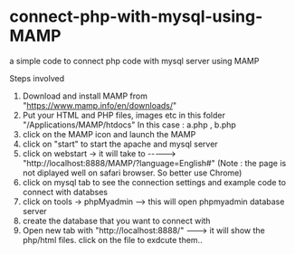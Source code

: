 # connect-php-with-mysql-using-MAMP
a simple code to connect php code with mysql server using MAMP


Steps involved 
1) Download and install MAMP from "https://www.mamp.info/en/downloads/"
2) Put your HTML and PHP files, images etc in this folder "/Applications/MAMP/htdocs"
   In this case : a.php , b.php
3) click on the MAMP icon and launch the MAMP
4) click on "start" to start the apache and mysql server
5) click on webstart -> it will take to -----> "http://localhost:8888/MAMP/?language=English#" (Note : the page is not diplayed well on safari browser. So better use Chrome)
6) click on mysql tab to see the connection settings and example code to connect with databses
7) click on tools -> phpMyadmin --> this will open phpmyadmin database server
8) create the database that you want to connect with
9) Open new tab with "http://localhost:8888/" ---> it will show the php/html files. click on the file to exdcute them..
    
